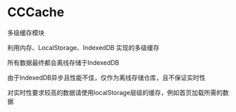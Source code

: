 # CCCache

多级缓存模块

利用内存、LocalStorage、IndexedDB 实现的多级缓存

所有数据最终都会离线存储于IndexedDB

由于IndexedDB异步且性能不佳，仅作为离线存储仓库，且不保证实时性

对实时性要求较高的数据请使用localStorage层级的缓存，例如首页加载所需的数据
